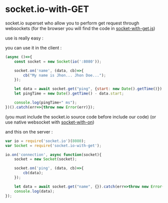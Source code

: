 # socket.io-with-GET
socket.io superset who allow you to perform get request through websockets
(for the browser you will find the code in [socket-with-get.js](./socket-with-get.js))

use is really easy :

you can use it in the client :
```js
(async ()=>{
	const socket = new Socket(io(':8080'));

	socket.on('name', (data, cb)=>{
		cb("My name is Jhon... Jhon Doe...");
	});

	let data = await socket.get("ping", {start: new Date().getTime()}).catch(err=>{throw new Error(err)});
	let pingTime = new Date().getTime() - data.start;

	console.log(pingTime+" ms");
})().catch(err=>{throw new Error(err)});
```
(you must include the socket.io source code before include our code) (or use native websocket with [socket-with-on](https://github.com/Drulac/uws-with-on))

and this on the server :
```js
var io = require('socket.io')(8080);
var Socket = require('socket.io-with-get');

io.on('connection', async function(socket){
	socket = new Socket(socket);

	socket.on('ping', (data, cb)=>{
		cb(data);
	});

	let data = await socket.get("name", {}).catch(err=>throw new Error(err));
	console.log(data);
});
```